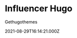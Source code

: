 ---
title: Influencer Hugo
github: https://github.com/gethugothemes/influencer-hugo
demo: https://demo.gethugothemes.com/influencer/site/
author: Gethugothemes
ssg:
  - Hugo
css:
  - Bootstrap
archetype:
  - Ecommerce
date: 2021-08-29T16:14:21.000Z
description: >-
  Influencer is a Hugo theme for book authors and writers. It has also Snipcart
  supports for order books and payments.
draft: false
publish_date: '2019-11-24T07:05:34Z'
update_date: '2022-02-15T04:04:36Z'
github_star: 71
github_fork: 66
---